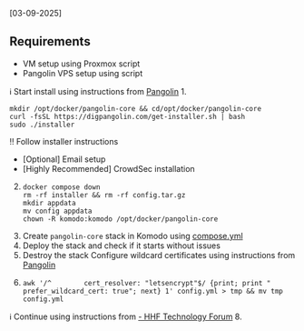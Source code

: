 [03-09-2025]
## Requirements
- VM setup using Proxmox script
- Pangolin VPS setup using script

ℹ️ Start install using instructions from [Pangolin](https://docs.digpangolin.com/self-host/quick-install)
1.
   ```
   mkdir /opt/docker/pangolin-core && cd/opt/docker/pangolin-core
   curl -fsSL https://digpangolin.com/get-installer.sh | bash
   sudo ./installer
   ```
‼️ Follow installer instructions
  - [Optional] Email setup
  - [Highly Recommended] CrowdSec installation
2.
   ```
   docker compose down
   rm -rf installer && rm -rf config.tar.gz
   mkdir appdata
   mv config appdata
   chown -R komodo:komodo /opt/docker/pangolin-core
   ```
3. Create `pangolin-core` stack in Komodo using [compose.yml](https://github.com/platnub/titan-server/blob/main/docker/containers/pangolin/compose.yml)
5. Deploy the stack and check if it starts without issues
6. Destroy the stack
Configure wildcard certificates using instructions from [Pangolin]()
7.
   ```
   awk '/^        cert_resolver: "letsencrypt"$/ {print; print "        prefer_wildcard_cert: true"; next} 1' config.yml > tmp && mv tmp config.yml
   
   ```
ℹ️ Continue using instructions from [ - HHF Technology Forum](https://forum.hhf.technology/t/crowdsec-manager-for-pangolin-user-guide/579)
8. 
